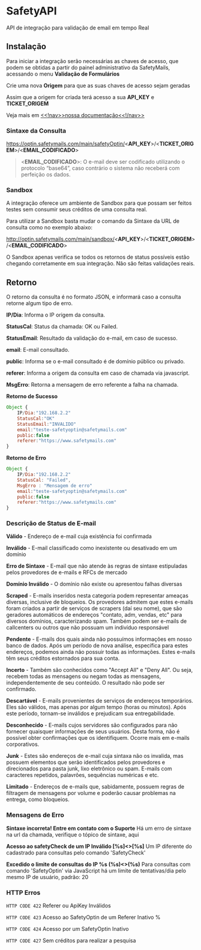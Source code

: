 # SafetyAPI

API de integração para validação de email em tempo Real

## Instalação

Para iniciar a integração serão necessárias as chaves de acesso, que podem se obtidas a partir do painel administrativo da SafetyMails, acessando o menu **Validação de Formulários**

Crie uma nova **Origem** para que as suas chaves de acesso sejam geradas

Assim que a origem for criada terá acesso a sua **API_KEY** e **TICKET_ORIGEM**

Veja mais em [<<!nav>>nossa documentação<<!/nav>>](https://docs.safetymails.com/pt-br/article/como-customizar-a-api-real-time)

### Sintaxe da Consulta

https://optin.safetymails.com/main/safetyOptin/<**API_KEY**>/<**TICKET_ORIGEM**>/<**EMAIL_CODIFICADO**>
  
> &lt;**EMAIL_CODIFICADO**>: O e-mail deve ser codificado utilizando o protocolo “base64”, caso contrário o sistema não receberá com perfeição os dados.

### Sandbox

A integração oferece um ambiente de Sandbox para que possam ser feitos testes sem consumir seus créditos de uma consulta real.

Para utilizar a Sandbox basta mudar o comando da Sintaxe da URL de consulta como no exemplo abaixo:

http://optin.safetymails.com/main/sandbox/<**API_KEY**>/<**TICKET_ORIGEM**>/<**EMAIL_CODIFICADO**>

O Sandbox apenas verifica se todos os retornos de status possíveis estão chegando corretamente em sua integração. Não são feitas validações reais.

## Retorno

O retorno da consulta é no formato JSON, e informará caso a consulta retorne algum tipo de erro.

**IP/Dia**: Informa o IP origem da consulta.

**StatusCal**: Status da chamada: OK ou Failed.

**StatusEmail**: Resultado da validação do e-mail, em caso de sucesso.

**email**: E-mail consultado.

**public**: Informa se o e-mail consultado é de domínio público ou privado.

**referer**: Informa a origem da consulta em caso de chamada via javascript.

**MsgErro**: Retorna a mensagem de erro referente a falha na chamada.

**Retorno de Sucesso**
```javascript
Object {
	IP/Dia:"192.168.2.2"
	StatusCal:"OK"
	StatusEmail:"INVALIDO"
	email:"teste-safetyoptin@safetymails.com"
	public:false
	referer:"https://www.safetymails.com"
}
```
**Retorno de Erro**
```javascript
Object {
	IP/Dia:"192.168.2.2"
	StatusCal: "Failed",
	MsgErro : "Mensagem de erro"
	email:"teste-safetyoptin@safetymails.com"
	public:false
	referer:"https://www.safetymails.com"
}
```

### Descrição de Status de E-mail

**Válido** - Endereço de e-mail cuja existência foi confirmada

**Inválido** - E-mail classificado como inexistente ou desativado em um domínio

**Erro de Sintaxe** - E-mail que não atende às regras de sintaxe estipuladas pelos provedores de e-mails e RFCs de mercado

**Domínio Inválido** - O domínio não existe ou apresentou falhas diversas

**Scraped** - E-mails inseridos nesta categoria podem representar ameaças diversas, inclusive de bloqueios. Os provedores admitem que estes e-mails foram criados a partir de serviços de scrapers (daí seu nome), que são geradores automáticos de endereços "contato, adm, vendas, etc" para diversos domínios, caracterizando spam. Também podem ser e-mails de callcenters ou outros que não possuam um indivíduo responsável

**Pendente** - E-mails dos quais ainda não possuímos informações em nosso banco de dados. Após um período de nova análise, específica para estes endereços, podemos ainda não possuir todas as informações. Estes e-mails têm seus créditos estornados para sua conta.

**Incerto** - Também são conhecidos como "Accept All" e "Deny All". Ou seja, recebem todas as mensagens ou negam todas as mensagens, independentemente de seu conteúdo. O resultado não pode ser confirmado.

**Descartável** - E-mails provenientes de serviços de endereços temporários. Eles são válidos, mas apenas por algum tempo (horas ou minutos). Após este período, tornam-se inválidos e prejudicam sua entregabilidade.

**Desconhecido** - E-mails cujos servidores são configurados para não fornecer quaisquer informações de seus usuários. Desta forma, não é possível obter confirmações que os identifiquem. Ocorre mais em e-mails corporativos.

**Junk** - Estes são endereços de e-mail cuja sintaxa não os invalida, mas possuem elementos que serão identificados pelos provedores e direcionados para pasta junk, lixo eletrônico ou spam. E-mails com caracteres repetidos, palavrões, sequências numéricas e etc.

**Limitado** - Endereços de e-mails que, sabidamente, possuem regras de filtragem de mensagens por volume e poderão causar problemas na entrega, como bloqueios.

### Mensagens de Erro

**Sintaxe incorreta! Entre em contato com o Suporte**
Há um erro de sintaxe na url da chamada, verifique o tópico de sintaxe, aqui

**Acesso ao safetyCheck de um IP Inválido [%s]<>[%s]**
Um IP diferente do cadastrado para consultas pelo comando 'SafetyCheck'

**Excedido o limite de consultas do IP %s (%s)<>(%s)**
Para consultas com comando 'SafetyOptin' via JavaScript há um limite de tentativas/dia pelo mesmo IP de usuário, padrão: 20

### HTTP Erros

`HTTP CODE 422` Referer ou ApiKey Inválidos

`HTTP CODE 423` Acesso ao SafetyOptin de um Referer Inativo %

`HTTP CODE 424` Acesso por um SafetyOptin Inativo

`HTTP CODE 427` Sem créditos para realizar a pesquisa


